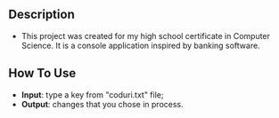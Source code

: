 ## Description

- This project was created for my high school certificate in Computer Science. It is a console application inspired by banking software. 

## How To Use

- **Input**: type a key from "coduri.txt" file;
- **Output**: changes that you chose in process.
